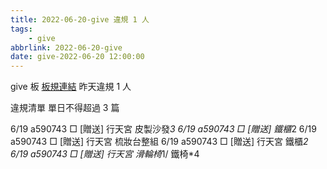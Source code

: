 ```yaml
---
title: 2022-06-20-give 違規 1 人
tags:
    - give
abbrlink: 2022-06-20-give
date: give-2022-06-20 12:00:00
---
```

give 板 [板規連結](https://www.ptt.cc/bbs/give/M.1612495900.A.C32.html)
昨天違規 1 人
<!-- more -->

違規清單
單日不得超過 3 篇

6/19 a590743 □ [贈送]  行天宮 皮製沙發*3
6/19 a590743 □ [贈送] 鐵櫃*2
6/19 a590743 □ [贈送] 行天宮 梳妝台整組
6/19 a590743 □ [贈送] 行天宮 鐵櫃*2
6/19 a590743 □ [贈送] 行天宮 滑輪椅*1/ 鐵椅*4